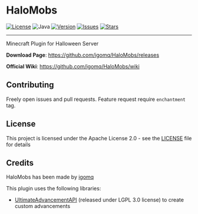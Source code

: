 # HaloMobs
[![License](https://img.shields.io/badge/License-Apache%202.0-blue.svg)](https://opensource.org/licenses/Apache-2.0)
![Java](https://img.shields.io/badge/Java-ED8B00?logo=openjdk&logoColor=white)
[![Version](https://img.shields.io/static/v1?label=version&message=1.0&color=blue)](https://github.com/igomq/releases/latest)
[![Issues](https://img.shields.io/github/issues/igomq/HaloMobs)](https://github.com/igomq/HaloMobs/issues)
[![Stars](https://img.shields.io/github/stars/igomq/HaloMobs)](https://github.com/igomq/HaloMobs/stargazers)

-- -- --
Minecraft Plugin for Halloween Server

**Download Page**: https://github.com/igomq/HaloMobs/releases

**Official Wiki**: https://github.com/igomq/HaloMobs/wiki 

## Contributing
Freely open issues and pull requests. Feature request require `enchantment` tag.

## License
This project is licensed under the Apache License 2.0 - see the [LICENSE](LICENSE) file for details

## Credits
HaloMobs has been made by [igomq](https://github.com/igomq)

This plugin uses the following libraries:
- [UltimateAdvancementAPI](https://github.com/frengor/UltimateAdvancementAPI) (released under LGPL 3.0 license) to create custom advancements
